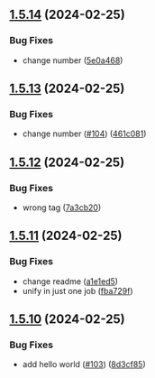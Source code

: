 ## [1.5.14](https://github.com/AlbertHernandez/typescript-library-skeleton/compare/v1.5.13...v1.5.14) (2024-02-25)


### Bug Fixes

* change number ([5e0a468](https://github.com/AlbertHernandez/typescript-library-skeleton/commit/5e0a468869128442ed1bbc0fa3ec2fff934c6a8c))



## [1.5.13](https://github.com/AlbertHernandez/typescript-library-skeleton/compare/v1.5.12...v1.5.13) (2024-02-25)


### Bug Fixes

* change number ([#104](https://github.com/AlbertHernandez/typescript-library-skeleton/issues/104)) ([461c081](https://github.com/AlbertHernandez/typescript-library-skeleton/commit/461c0813fcedfc32f3ea5ab28b5dd893ab51715d))



## [1.5.12](https://github.com/AlbertHernandez/typescript-library-skeleton/compare/v1.5.11...v1.5.12) (2024-02-25)


### Bug Fixes

* wrong tag ([7a3cb20](https://github.com/AlbertHernandez/typescript-library-skeleton/commit/7a3cb20f2c3930ff77499f8d81dbffac66dfcc39))



## [1.5.11](https://github.com/AlbertHernandez/typescript-library-skeleton/compare/v1.5.10...v1.5.11) (2024-02-25)


### Bug Fixes

* change readme ([a1e1ed5](https://github.com/AlbertHernandez/typescript-library-skeleton/commit/a1e1ed50324867efb83c300a9e2061efaceacd82))
* unify in just one job ([fba729f](https://github.com/AlbertHernandez/typescript-library-skeleton/commit/fba729f79585d0d1a142041f2aab5d2e9afbb079))



## [1.5.10](https://github.com/AlbertHernandez/typescript-library-skeleton/compare/v1.5.9...v1.5.10) (2024-02-25)


### Bug Fixes

* add hello world ([#103](https://github.com/AlbertHernandez/typescript-library-skeleton/issues/103)) ([8d3cf85](https://github.com/AlbertHernandez/typescript-library-skeleton/commit/8d3cf858c409f14dda93560b6d3468e191bfe434))



